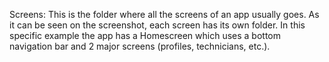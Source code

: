 Screens: This is the folder where all the screens of an app usually goes. As it can be seen on the screenshot, each screen has its own folder. In this specific example the app has a Homescreen which uses a bottom navigation bar and 2 major screens (profiles, technicians, etc.).
